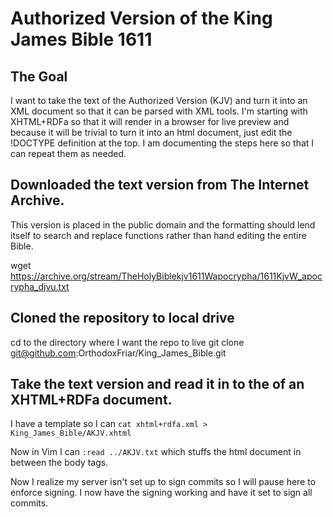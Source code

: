 # Authorized Version of the King James Bible 1611
## The Goal
I want to take the text of the Authorized Version (KJV) and turn it into an XML document so that it can be parsed with XML tools. I'm starting with XHTML+RDFa so that it will render in a browser for live preview and because it will be trivial to turn it into an html document, just edit the !DOCTYPE definition at the top. I am documenting the steps here so that I can repeat them as needed.

## Downloaded the text version from **The Internet Archive**. 
This version is placed in the public domain and the formatting should lend itself to search and replace functions rather than hand editing the entire Bible.

wget https://archive.org/stream/TheHolyBiblekjv1611Wapocrypha/1611KjvW_apocrypha_djvu.txt

## Cloned the repository to local drive
cd to the directory where I want the repo to live
git clone git@github.com:OrthodoxFriar/King_James_Bible.git

## Take the text version and read it in to the <body> of an XHTML+RDFa document.
I have a template so I can `cat xhtml+rdfa.xml > King_James_Bible/AKJV.xhtml`

Now in Vim I can `:read ../AKJV.txt` which stuffs the html document in between the body tags.
  
Now I realize my server isn't set up to sign commits so I will pause here to enforce signing. I now have the signing working and have it set to sign all commits.
